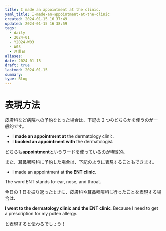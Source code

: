 ```yaml
---
title: I made an appointment at the clinic.
yaml_title: I-made-an-appointment-at-the-clinic
created: 2024-01-15 16:37:49
updated: 2024-01-15 16:38:59
tags:
  - daily
  - 2024-01
  - Y2024-W03
  - W03
  - 月曜日
aliases: 
date: 2024-01-15
draft: true
lastmod: 2024-01-15
summary: 
type: Blog
---
```

# 表現方法

皮膚科など病院への予約をとった場合は、下記の 2 つのどちらかを使うのが一般的です。

- I **made an appointment at** the dermatology clinic.
- I **booked an appointment with** the dermatologist.

どちらも**appointment**というワードを使っているのが特徴的。

また、耳鼻咽喉科に予約した場合は、下記のように表現することもできます。

- I made an appointment at **the ENT clinic.**

The word ENT stands for ear, nose, and throat.

今日の 1 日を振り返ったときに、皮膚科や耳鼻咽喉科に行ったことを表現する場合は、

**I went to the dermatology clinic and the ENT clinic.**
Because I need to get a prescription for my pollen allergy.

と表現すると伝わるでしょう！

